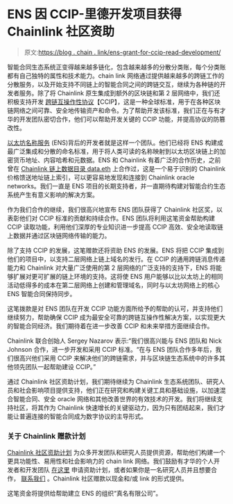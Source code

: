 # ENS 因 CCIP-里德开发项目获得 Chainlink 社区资助

> 原文:[https://blog . chain . link/ens-grant-for-ccip-read-development/](https://blog.chain.link/ens-grant-for-ccip-read-development/)

智能合同生态系统正变得越来越多链化，包含越来越多的分散分类账，每个分类账都有自己独特的属性和技术能力。chain link 网络通过提供越来越多的跨链工作的分散服务，以及开始支持不同链上的智能合同之间的跨链交互，继续为各种链的开发者服务。除了将 Chainlink 原生集成到额外的区块链和第 2 层网络中，我们还积极支持开发 [跨链互操作性协议](https://blog.chain.link/introducing-the-cross-chain-interoperability-protocol-ccip/)【CCIP】，这是一种全球标准，用于在各种区块链网络之间可靠、安全地传输资产和命令。为了帮助开发该标准，我们正在与有才华的开发团队密切合作，他们可以帮助开发关键的 CCIP 功能，并提高协议的防篡改性。

[以太坊名称服务](https://ens.domains/) (ENS)背后的开发者就是这样一个团队。他们已经将 ENS 构建成最广泛集成和分散的命名标准，用于将人类可读的名称映射到以太坊区块链上的加密货币地址、内容哈希和元数据。ENS 和 Chainlink 有着广泛的合作历史，之前曾在 [Chainlink 链上数据目录 data.eth](https://blog.chain.link/introducing-the-chainlink-on-chain-data-directory/) 上合作过，这是一个易于识别的 Chainlink 价格馈送地址链上索引，可以更容易地发现和连接到 Chainlink oracle networks。我们一直是 ENS 项目的长期支持者，并一直期待构建对智能合约生态系统产生有意义影响的解决方案。

作为我们合作的继续，我们很高兴地宣布 ENS 团队获得了 Chainlink 社区奖，以表彰他们对 CCIP 标准的贡献和持续合作。ENS 团队将利用这笔资金帮助构建 CCIP 读取功能，利用他们深厚的专业知识进一步提高 CCIP 高效、安全地读取链上数据并通过区块链网络传输的能力。

除了支持 CCIP 的发展，这笔赠款还将资助 ENS 的发展。ENS 将把 CCIP 集成到他们的项目中，以支持二层网络上链上域名的发行。在 CCIP 的通用跨链消息传递能力和 Chainlink 对大量广泛使用的第 2 层网络的广泛支持的支持下，ENS 将能够扩展对更可扩展的链上环境的支持。这将使 ENS 用户能够以比以太坊上的相同活动低得多的成本在第二层网络上创建和管理域名，同时与以太坊网络上的核心 ENS 智能合同保持同步。

这笔拨款是对 ENS 团队在开发 CCIP 功能方面所给予的帮助的认可，并支持他们继续努力，帮助确保 CCIP 成为最安全可靠的跨链互操作性解决方案，以实现更大的智能合同经济。我们期待着在进一步改善 CCIP 和未来举措方面继续合作。

Chainlink 联合创始人 Sergey Nazarov 表示:“我们很高兴能与 ENS 团队和 Nick Johnson 合作，进一步开发和采用 CCIP 标准。“在与 ENS 团队合作多年后，我们很高兴他们采用 CCIP 来解决他们的跨链需求，并与区块链生态系统中的许多其他领先团队一起帮助建设 CCIP。”

通过 Chainlink 社区资助计划，我们期待继续为 Chainlink 生态系统团队、研究人员和社会影响项目提供支持，他们正在研究和构建关键工具和基础设施，以加速混合智能合同、安全 oracle 网络和其他改善世界的有效技术的开发。我们将继续支持社区，将其作为 Chainlink 快速增长的关键驱动力，因为只有团结起来，我们才能让普遍连接的智能合同成为数字协议的主导形式。

### 关于 Chainlink 赠款计划

[Chainlink 社区资助计划](https://blog.chain.link/introducing-the-chainlink-community-grant-program/) 为众多开发团队和研究人员提供资源，帮助他们构建一个更具功能性、易用性和社会影响力的 chain link 网络。我们鼓励有才华的个人开发者和开发团队 [在这里](https://chainlinkgrants.typeform.com/to/efEbsq) 申请资助计划，或者如果你是一名研究人员并且想要合作， [联系我们](/cdn-cgi/l/email-protection#6f1d0a1c0a0e1d0c072f0c070e060103060104030e0d1c410c0002) 。Chainlink 社区赠款以现金和/或 link 的形式提供。

这笔资金将提供给帮助建立 ENS 的组织“真名有限公司”。